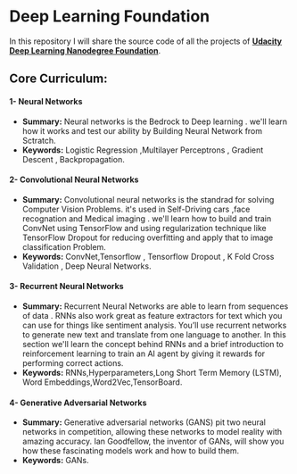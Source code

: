 # Deep Learning Foundation 
In this repository I will share the source code of all the projects of **[Udacity Deep Learning Nanodegree Foundation](https://www.udacity.com/course/deep-learning-nanodegree-foundation--nd101)**.



## Core Curriculum:

#### 1- Neural Networks
- **Summary:** Neural networks is the Bedrock to Deep learning . we'll learn how it works and test our ability by Building Neural Network from Sctratch.
- **Keywords:** Logistic Regression ,Multilayer Perceptrons , Gradient Descent , Backpropagation.

#### 2- Convolutional Neural Networks 
- **Summary:** Convolutional neural networks is the standrad for solving Computer Vision Problems. it's used in Self-Driving cars ,face recognation and Medical imaging . we'll learn how to build and train ConvNet using TensorFlow and using regularization technique like TensorFlow Dropout for reducing overfitting and apply that to image classification Problem.  
- **Keywords:** ConvNet,Tensorflow , Tensorflow Dropout , K Fold Cross Validation , Deep Neural Networks.

#### 3- Recurrent Neural Networks
- **Summary:** Recurrent Neural Networks are able to learn from sequences of data . RNNs also work great as feature extractors for text which you can use for things like sentiment analysis. You’ll use recurrent networks to generate new text and translate from one language to another. In this section we'll learn the concept behind RNNs and a brief introduction to reinforcement learning to train an AI agent by giving it rewards for performing correct actions.  
- **Keywords:** RNNs,Hyperparameters,Long Short Term Memory (LSTM), Word Embeddings,Word2Vec,TensorBoard.

#### 4- Generative Adversarial Networks 
- **Summary:** Generative adversarial networks (GANS) pit two neural networks in competition, allowing these networks to model reality with amazing accuracy. Ian Goodfellow, the inventor of GANs, will show you how these fascinating models work and how to build them.
- **Keywords:** GANs.
